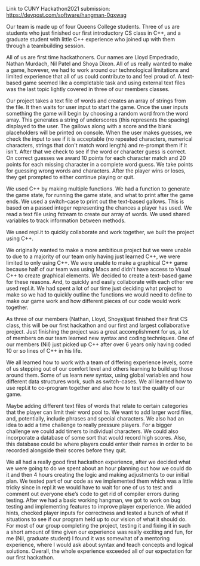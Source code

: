 Link to CUNY Hackathon2021 submission: https://devpost.com/software/hangman-0qxwag

Our team is made up of four Queens College students. Three of us are students who just finished our first introductory CS class in C++, and a graduate student with little C++ experience who joined up with them through a teambuilding session. 

All of us are first time hackathoners. Our names are Lloyd Empedrado, Nathan Murdach, Nil Patel and Shoya Dixon. All of us really wanted to make a game, however, we had to work around our technological limitations and limited experience that all of us could contribute to and feel proud of. A text-based game seemed like a completable task and using external text files was the last topic lightly covered in three of our members classes.

Our project takes a text file of words and creates an array of strings from the file. It then waits for user input to start the game. Once the user inputs something the game will begin by choosing a random word from the word array. This generates a string of underscores (this represents the spacing) displayed to the user. The gallows along with a score and the blank placeholders will be printed on console. When the user makes guesses, we check the input to see if it is acceptable (no repeated characters, numerical characters, strings that don't match word length) and re-prompt them if it isn't. After that we check to see if the word or character guess is correct. On correct guesses we award 10 points for each character match and 20 points for each missing character in a complete word guess. We take points for guessing wrong words and characters. After the player wins or loses, they get prompted to either continue playing or quit.

We used C++ by making multiple functions. We had a function to generate the game state, for running the game state, and what to print after the game ends. We used a switch-case to print out the text-based gallows. This is based on a passed integer representing the chances a player has used. We read a text file using fstream to create our array of words. We used shared variables to track information between methods.

We used repl.it to quickly collaborate and work together, we built the project using C++.

We originally wanted to make a more ambitious project but we were unable to due to a majority of our team only having just learned C++, we were limited to only using C++. We were unable to make a graphical C++ game because half of our team was using Macs and didn't have access to Visual C++ to create graphical elements. We decided to create a text-based game for these reasons. And, to quickly and easily collaborate with each other we used repl.it. We had spent a lot of our time just deciding what project to make so we had to quickly outline the functions we would need to define to make our game work and how different pieces of our code would work together. 

As three of our members (Nathan, Lloyd, Shoya)just finished their first CS class, this will be our first hackathon and our first and largest collaborative project. Just finishing the project was a great accomplishment for us, a lot of members on our team learned new syntax and coding techniques. One of our members (Nil) just picked up C++ after over 6 years only having coded 10 or so lines of C++ in his life. 

We all learned how to work with a team of differing experience levels, some of us stepping out of our comfort level and others learning to build up those around them. Some of us learn new syntax, using global variables and how different data structures work, such as switch-cases. We all learned how to use repl.it to co-program together and also how to test the quality of our game. 

Maybe adding different text files of words that relate to certain categories that the player can limit their word pool to. We want to add larger word files, and, potentially, include phrases and special characters. We also had an idea to add a time challenge to really pressure players. For a bigger challenge we could add timers to individual characters. We could also incorporate a database of some sort that would record high scores. Also, this database could be where players could enter their names in order to be recorded alongside their scores before they quit. 

We all had a really good first hackathon experience, after we decided what we were going to do we spent about an hour planning out how we could do it and then 4 hours creating the logic and making adjustments to our initial plan. We tested part of our code as we implemented them which was a little tricky since in repl.it we would have to wait for one of us to test and comment out everyone else’s code to get rid of compiler errors during testing. After we had a basic working hangman, we got to work on bug testing and implementing features to improve player experience. We added hints, checked player inputs for correctness and tested a bunch of what if situations to see if our program held up to our vision of what it should do. For most of our group completing the project, testing it and fixing it in such a short amount of time given our experience was really exciting and fun, for me (Nil, graduate student) I found it was somewhat of a mentoring experience, where I would ask about syntax and teach concepts and logical solutions. Overall, the whole experience exceeded all of our expectation for our first hackathon.

